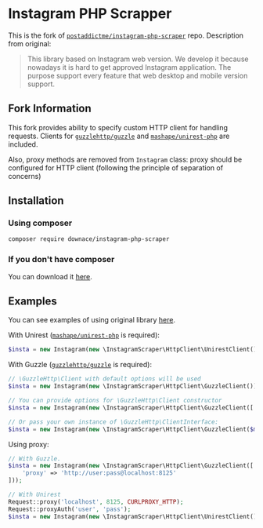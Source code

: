 # Instagram PHP Scrapper

This is the fork of [`postaddictme/instagram-php-scraper`](https://github.com/postaddictme/instagram-php-scraper) repo.
Description from original:

> This library based on Instagram web version. We develop it because nowadays it is hard to get approved Instagram application. 
> The purpose support every feature that web desktop and mobile version support. 


## Fork Information

This fork provides ability to specify custom HTTP client for handling requests.
Clients for [`guzzlehttp/guzzle`](https://github.com/guzzle/guzzle) and
[`mashape/unirest-php`](https://github.com/Mashape/unirest-php) are included.

Also, proxy methods are removed from `Instagram` class: proxy should be configured for HTTP client
(following the principle of separation of concerns) 


## Installation

### Using composer

```sh
composer require downace/instagram-php-scraper
```

### If you don't have composer
You can download it [here](https://getcomposer.org/download/).


## Examples

You can see examples of using original library [here](https://github.com/postaddictme/instagram-php-scraper/tree/master/examples).

With Unirest ([`mashape/unirest-php`](https://github.com/Mashape/unirest-php) is required):

```php
$insta = new Instagram(new \InstagramScraper\HttpClient\UnirestClient());
```

With Guzzle ([`guzzlehttp/guzzle`](https://github.com/guzzle/guzzle) is required):

```php
// \GuzzleHttp\Client with default options will be used
$insta = new Instagram(new \InstagramScraper\HttpClient\GuzzleClient());

// You can provide options for \GuzzleHttp\Client constructor
$insta = new Instagram(new \InstagramScraper\HttpClient\GuzzleClient([ 'timeout' => 5 ]));

// Or pass your own instance of \GuzzleHttp\ClientInterface:
$insta = new Instagram(new \InstagramScraper\HttpClient\GuzzleClient($myClient));
```

Using proxy:

```php
// With Guzzle.
$insta = new Instagram(new \InstagramScraper\HttpClient\GuzzleClient([
    'proxy' => 'http://user:pass@localhost:8125'
]));

// With Unirest
Request::proxy('localhost', 8125, CURLPROXY_HTTP);
Request::proxyAuth('user', 'pass');
$insta = new Instagram(new \InstagramScraper\HttpClient\UnirestClient());
```
